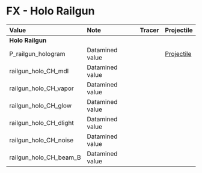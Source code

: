 # FX - Holo Railgun



| Value | Note | Tracer | Projectile |
| :--- | :--- | :--- | :--- |
| **Holo Railgun** |  |  |  |
| P\_railgun\_hologram | Datamined value |  | [Projectile](https://gfycat.com/enragedgregarioushawk) |
| railgun\_holo\_CH\_mdl | Datamined value |  |  |
| railgun\_holo\_CH\_vapor | Datamined value |  |  |
| railgun\_holo\_CH\_glow | Datamined value |  |  |
| railgun\_holo\_CH\_dlight | Datamined value |  |  |
| railgun\_holo\_CH\_noise | Datamined value |  |  |
| railgun\_holo\_CH\_beam\_B | Datamined value |  |  |

